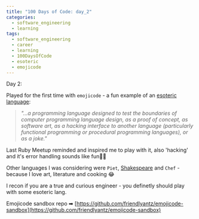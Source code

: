 ```yaml
---
title: "100 Days of Code: day_2"
categories:
  - software_engineering
  - learning
tags:
  - software_engineering
  - career
  - learning
  - 100DaysOfCode
  - esoteric
  - emojicode
---
```

Day 2:

Played for the first time with `emojicode` - a fun example of an [esoteric language](https://en.wikipedia.org/wiki/Esoteric_programming_language):
> _"...a programming language designed to test the boundaries of computer programming language design, as a proof of concept, as software art, as a hacking interface to another language (particularly functional programming or procedural programming languages), or as a joke."_

Last Ruby Meetup reminded and inspired me to play with it, also 'hacking' and it's error handling sounds like fun🎉🙀

Other languages I was considering were `Piet`, [Shakespeare](https://en.wikipedia.org/wiki/Shakespeare_programming_language) and `Chef` - because I love art, literature and cooking 😂

I recon if you are a true and curious engineer - you definetly should play with some esoteric lang.

Emojicode sandbox repo ➡ [https://github.com/friendlyantz/emojicode-sandbox](https://github.com/friendlyantz/emojicode-sandbox)